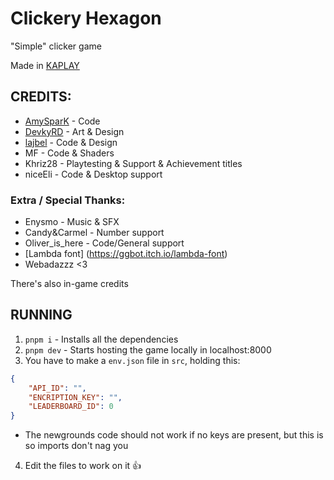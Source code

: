 # Clickery Hexagon

"Simple" clicker game

Made in [KAPLAY](https://kaplayjs.com)

## CREDITS:
- [AmySparK](https://amyspark-ng.github.io) - Code
- [DevkyRD](https://twitter.com/devkyRD) - Art & Design
- [lajbel](https://lajbel.com) - Code & Design
- MF - Code & Shaders
- Khriz28 - Playtesting & Support & Achievement titles
- niceEli - Code & Desktop support

### Extra / Special Thanks:
- Enysmo - Music & SFX
- Candy&Carmel - Number support
- Oliver_is_here - Code/General support
- [Lambda font] (https://ggbot.itch.io/lambda-font)
- Webadazzz <3

There's also in-game credits

## RUNNING
1. `pnpm i` - Installs all the dependencies
2. `pnpm dev` - Starts hosting the game locally in localhost:8000
3. You have to make a `env.json` file in `src`, holding this:
```json
{
	"API_ID": "",
	"ENCRIPTION_KEY": "",
	"LEADERBOARD_ID": 0
}
```
- The newgrounds code should not work if no keys are present, but this is so imports don't nag you
4. Edit the files to work on it :thumbsup:
